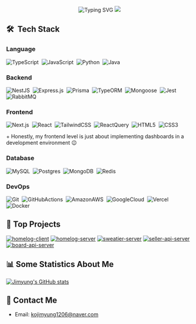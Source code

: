 <p align="center">
<img src="https://capsule-render.vercel.app/api?type=waving&height=300&color=gradient&text=BE%20Developer%20Jimyung&section=header&fontSize=65&animation=fadeIn" alt="Typing SVG" />
<a href="https://hhpluscertificateofcompletion.oopy.io/">
  <img src="https://static.spartacodingclub.kr/hanghae99/plus/completion/badge_red.svg" />
</a>
</p>

## 🛠 &nbsp;Tech Stack

### Language

![TypeScript](https://img.shields.io/badge/typescript-%23007ACC.svg?style=for-the-badge&logo=typescript&logoColor=white)
&nbsp;![JavaScript](https://img.shields.io/badge/javascript-%23323330.svg?style=for-the-badge&logo=javascript&logoColor=%23F7DF1E)
&nbsp;![Python](https://img.shields.io/badge/python-3670A0?style=for-the-badge&logo=python&logoColor=ffdd54)
&nbsp;![Java](https://img.shields.io/badge/java-%23ED8B00.svg?style=for-the-badge&logo=java&logoColor=white)

### Backend

![NestJS](https://img.shields.io/badge/nestjs-%23E0234E.svg?style=for-the-badge&logo=nestjs&logoColor=white)
&nbsp;![Express.js](https://img.shields.io/badge/express.js-%23404d59.svg?style=for-the-badge&logo=express&logoColor=%2361DAFB)
&nbsp;![Prisma](https://img.shields.io/badge/Prisma-3982CE?style=for-the-badge&logo=Prisma&logoColor=white)
&nbsp;![TypeORM](https://img.shields.io/badge/TypeORM-000000?style=for-the-badge&logo=TypeORM&logoColor=white)
&nbsp;![Mongoose](https://img.shields.io/badge/Mongoose-000000?style=for-the-badge&logo=Mongoose&logoColor=white)
&nbsp;![Jest](https://img.shields.io/badge/-jest-%23C21325?style=for-the-badge&logo=jest&logoColor=white)
&nbsp;![RabbitMQ](https://img.shields.io/badge/rabbitmq-%23FF6600.svg?style=for-the-badge&logo=rabbitmq&logoColor=white)

### Frontend

![Next.js](https://img.shields.io/badge/next.js-%23000000.svg?style=for-the-badge&logo=nextdotjs&logoColor=white)
&nbsp;![React](https://img.shields.io/badge/react-%2320232a.svg?style=for-the-badge&logo=react&logoColor=%2361DAFB)
&nbsp;![TailwindCSS](https://img.shields.io/badge/tailwindcss-%2338B2AC.svg?style=for-the-badge&logo=tailwind-css&logoColor=white)
&nbsp;![ReactQuery](https://img.shields.io/badge/-React%20Query-FF4154?style=for-the-badge&logo=react%20query&logoColor=white)
&nbsp;![HTML5](https://img.shields.io/badge/html5-%23E34F26.svg?style=for-the-badge&logo=html5&logoColor=white)
&nbsp;![CSS3](https://img.shields.io/badge/css3-%231572B6.svg?style=for-the-badge&logo=css3&logoColor=white)

\+ Honestly, my frontend level is just about implementing dashboards in a development environment 😉

### Database

![MySQL](https://img.shields.io/badge/mysql-4479A1.svg?style=for-the-badge&logo=mysql&logoColor=white)&nbsp;
![Postgres](https://img.shields.io/badge/postgres-%23316192.svg?style=for-the-badge&logo=postgresql&logoColor=white)&nbsp;
![MongoDB](https://img.shields.io/badge/MongoDB-%234ea94b.svg?style=for-the-badge&logo=mongodb&logoColor=white)&nbsp;
![Redis](https://img.shields.io/badge/redis-%23DD0031.svg?style=for-the-badge&logo=redis&logoColor=white)&nbsp;

### DevOps

![Git](https://img.shields.io/badge/git-%23F05033.svg?style=for-the-badge&logo=git&logoColor=white)&nbsp;
![GitHubActions](https://img.shields.io/badge/github%20actions-%232671E5.svg?style=for-the-badge&logo=githubactions&logoColor=white)&nbsp;
![AmazonAWS](https://img.shields.io/badge/AWS-%23FF9900.svg?style=for-the-badge&logo=amazon-aws&logoColor=white)&nbsp;
![GoogleCloud](https://img.shields.io/badge/Google_Cloud-4285F4?style=for-the-badge&logo=google-cloud&logoColor=white)&nbsp;
![Vercel](https://img.shields.io/badge/vercel-%23000000.svg?style=for-the-badge&logo=vercel&logoColor=white)&nbsp;
![Docker](https://img.shields.io/badge/docker-%230db7ed.svg?style=for-the-badge&logo=docker&logoColor=white)&nbsp;

<!--
### DevOps -->

## 📌 Top Projects

[![homelog-client](https://github-readme-stats.vercel.app/api/pin/?username=jimyungkoh&repo=homelog-client&description_lines_count=1)](https://github.com/jimyungkoh/homelog-client)
[![homelog-server](https://github-readme-stats.vercel.app/api/pin/?username=jimyungkoh&repo=homelog-server&description_lines_count=1)](https://github.com/jimyungkoh/homelog-server)
[![sweatier-server](https://github-readme-stats.vercel.app/api/pin/?username=jimyungkoh&repo=sweatier-server&description_lines_count=1)](https://github.com/jimyungkoh/sweatier-server)
[![seller-api-server](https://github-readme-stats.vercel.app/api/pin/?username=jimyungkoh&repo=iamseller-api-server&description_lines_count=1)](https://github.com/jimyungkoh/iamseller-api-server)
[![board-api-server](https://github-readme-stats.vercel.app/api/pin/?username=jimyungkoh&repo=board-api-server&description_lines_count=1)](https://github.com/jimyungkoh/board-api-server)

## 📊 Some Statistics About Me

[![Jimyung's GitHub stats](https://github-readme-stats.vercel.app/api?username=jimyungkoh)](https://github.com/jimyungkoh/github-readme-stats)<br>

## 📧 Contact Me

- Email: kojimyung1206@naver.com

